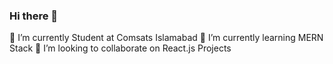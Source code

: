 ### Hi there 👋

🔭 I’m currently Student at Comsats Islamabad
🌱 I’m currently learning MERN Stack
👯 I’m looking to collaborate on React.js Projects

